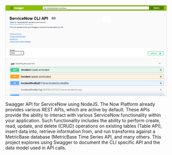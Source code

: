 ![Intro](./docs/now-cli-swagger.png)

Swagger API for ServiceNow using NodeJS. The Now Platform already provides various REST APIs, which are active by default. These APIs provide the 
ability to interact with various ServiceNow functionality within your application. Such functionality includes the ability to perform create, read, update, and delete (CRUD) operations on existing tables (Table API), insert data into, retrieve information from, and run transforms against a MetricBase database (MetricBase Time Series API, and many others. This project explores using Swagger to document the CLI specific API and the data model used in API calls.
